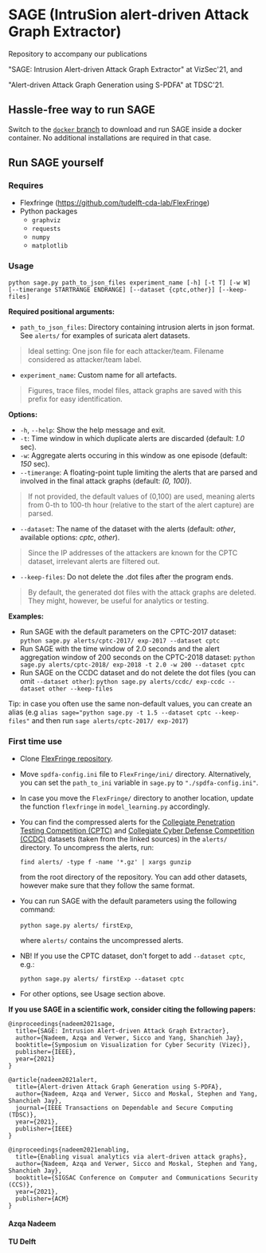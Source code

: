 # SAGE (IntruSion alert-driven Attack Graph Extractor)
Repository to accompany our publications

"SAGE: Intrusion Alert-driven Attack Graph Extractor" at VizSec'21, and

"Alert-driven Attack Graph Generation using S-PDFA" at TDSC'21.

## Hassle-free way to run SAGE

Switch to the [`docker` branch](https://github.com/tudelft-cda-lab/SAGE/tree/docker) to download and run SAGE inside a docker container. No additional installations are required in that case.

## Run SAGE yourself

### Requires
- Flexfringe (https://github.com/tudelft-cda-lab/FlexFringe)
- Python packages
  - `graphviz`
  - `requests`
  - `numpy`
  - `matplotlib`



### Usage
`python sage.py path_to_json_files experiment_name [-h] [-t T] [-w W] [--timerange STARTRANGE ENDRANGE] [--dataset {cptc,other}] [--keep-files]`

**Required positional arguments:**

* `path_to_json_files`: Directory containing intrusion alerts in json format. See `alerts/` for examples of suricata alert datasets.
> Ideal setting: One json file for each attacker/team. Filename considered as attacker/team label.
* `experiment_name`: Custom name for all artefacts.
> Figures, trace files, model files, attack graphs are saved with this prefix for easy identification.

**Options:**

* `-h`, `--help`: Show the help message and exit.
* `-t`: Time window in which duplicate alerts are discarded (default: *1.0* sec).
* `-w`: Aggregate alerts occuring in this window as one episode (default: *150* sec).
* `--timerange`: A floating-point tuple limiting the alerts that are parsed and involved in the final attack graphs (default: *(0, 100)*).
> If not provided, the default values of (0,100) are used, meaning alerts from 0-th to 100-th hour (relative to the start of the alert capture) are parsed.
* `--dataset`: The name of the dataset with the alerts (default: *other*, available options: *cptc*, *other*).
> Since the IP addresses of the attackers are known for the CPTC dataset, irrelevant alerts are filtered out.
* `--keep-files`: Do not delete the .dot files after the program ends.
> By default, the generated dot files with the attack graphs are deleted. They might, however, be useful for analytics or testing.

**Examples:**

* Run SAGE with the default parameters on the CPTC-2017 dataset: `python sage.py alerts/cptc-2017/ exp-2017 --dataset cptc`
* Run SAGE with the time window of 2.0 seconds and the alert aggregation window of 200 seconds on the CPTC-2018 dataset: `python sage.py alerts/cptc-2018/ exp-2018 -t 2.0 -w 200 --dataset cptc`
* Run SAGE on the CCDC dataset and do not delete the dot files (you can omit `--dataset other`): `python sage.py alerts/ccdc/ exp-ccdc --dataset other --keep-files`

Tip: in case you often use the same non-default values, you can create an alias (e.g `alias sage="python sage.py -t 1.5 --dataset cptc --keep-files"` and then run `sage alerts/cptc-2017/ exp-2017`)

### First time use

- Clone [FlexFringe repository](https://github.com/tudelft-cda-lab/FlexFringe).
- Move `spdfa-config.ini` file to `FlexFringe/ini/` directory. Alternatively, you can set the `path_to_ini` variable in `sage.py` to `"./spdfa-config.ini"`.
- In case you move the `FlexFringe/` directory to another location, update the function `flexfringe` in `model_learning.py` accordingly.
- You can find the compressed alerts for the [Collegiate Penetration Testing Competition (CPTC)](https://cp.tc/research) and [Collegiate Cyber Defense Competition (CCDC)](https://github.com/FrankHassanabad/suricata-sample-data) datasets (taken from the linked sources) in the `alerts/` directory. To uncompress the alerts, run:

  `find alerts/ -type f -name '*.gz' | xargs gunzip`

  from the root directory of the repository. You can add other datasets, however make sure that they follow the same format.
- You can run SAGE with the default parameters using the following command:

  `python sage.py alerts/ firstExp`,

  where `alerts/` contains the uncompressed alerts.
- NB! If you use the CPTC dataset, don't forget to add `--dataset cptc`, e.g.:

  `python sage.py alerts/ firstExp --dataset cptc`

- For other options, see Usage section above.

**If you use SAGE in a scientific work, consider citing the following papers:**

```
@inproceedings{nadeem2021sage,
  title={SAGE: Intrusion Alert-driven Attack Graph Extractor},
  author={Nadeem, Azqa and Verwer, Sicco and Yang, Shanchieh Jay},
  booktitle={Symposium on Visualization for Cyber Security (Vizec)},
  publisher={IEEE},
  year={2021}
}
```
```
@article{nadeem2021alert,
  title={Alert-driven Attack Graph Generation using S-PDFA},
  author={Nadeem, Azqa and Verwer, Sicco and Moskal, Stephen and Yang, Shanchieh Jay},
  journal={IEEE Transactions on Dependable and Secure Computing (TDSC)},
  year={2021},
  publisher={IEEE}
}
```
```
@inproceedings{nadeem2021enabling,
  title={Enabling visual analytics via alert-driven attack graphs},
  author={Nadeem, Azqa and Verwer, Sicco and Moskal, Stephen and Yang, Shanchieh Jay},
  booktitle={SIGSAC Conference on Computer and Communications Security (CCS)},
  year={2021},
  publisher={ACM}
}
```



#### Azqa Nadeem
#### TU Delft
